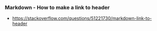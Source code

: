 ### Markdown - How to make a link to header
- https://stackoverflow.com/questions/51221730/markdown-link-to-header